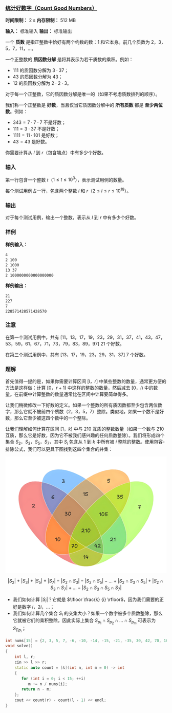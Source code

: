 ### [统计好数字（Count Good Numbers）](https://codeforces.com/contest/2125/problem/C)

**时间限制：** 2 s
**内存限制：** 512 MB

**输入：** 标准输入
**输出：** 标准输出



一个 **质数** 是指正整数中恰好有两个约数的数：$1$ 和它本身。前几个质数为 $2$，$3$，$5$，$7$，$11$，$\dots$。

一个正整数的 **质因数分解** 是将其表示为若干质数的乘积。例如：

- $111$ 的质因数分解为 $3 \cdot 37$；
- $43$ 的质因数分解为 $43$；
- $12$ 的质因数分解为 $2 \cdot 2 \cdot 3$。

对于每一个正整数，它的质因数分解是唯一的（如果不考虑质数排列的顺序）。

我们称一个正整数是 **好数**，当且仅当它质因数分解中的 **所有质数** 都是 **至少两位数**。例如：

- $343 = 7 \cdot 7 \cdot 7$ 不是好数；
- $111 = 3 \cdot 37$ 不是好数；
- $1111 = 11 \cdot 101$ 是好数；
- $43 = 43$ 是好数。

你需要计算从 $l$ 到 $r$（包含端点）中有多少个好数。







### 输入

第一行包含一个整数 $t$（$1 \le t \le 10^3$），表示测试用例的数量。

每个测试用例占一行，包含两个整数 $l$ 和 $r$（$2 \le l \le r \le 10^{18}$）。





### 输出

对于每个测试用例，输出一个整数，表示从 $l$ 到 $r$ 中有多少个好数。





### 样例

**样例输入：**

```
4
2 100
2 1000
13 37
2 1000000000000000000
```



**样例输出：**

```
21
227
7
228571428571428570
```





### 注意

在第一个测试用例中，共有 $[11$，$13$，$17$，$19$，$23$，$29$，$31$，$37$，$41$，$43$，$47$，$53$，$59$，$61$，$67$，$71$，$73$，$79$，$83$，$89$，$97]$  $21$ 个好数。

在第三个测试用例中，共有 $[13$，$17$，$19$，$23$，$29$，$31$，$37]$ $7$ 个好数。





### 题解

首先值得一提的是，如果你需要计算区间 $[l$，$r]$ 中某些整数的数量，通常更方便的方法是这样做：计算 $[0$，$r+1)$ 中这样的整数的数量，然后减去 $[0$，$l)$ 中的数量。在前缀中计算整数的数量通常比在区间中计算要简单得多。

让我们稍微修改一下好数的定义。如果一个整数的所有质因数都至少包含两位数字，那么它就不被前四个质数（$2$，$3$，$5$，$7$）整除。类似地，如果一个数不是好数，那么它至少被这四个数中的一个整除。

让我们理解如何计算在区间 $[1$，$k]$ 中与 $210$ 互质的整数数量（如果一个数与 $210$ 互质，那么它是好数，因为它不被我们感兴趣的任何质数整除）。我们将形成四个集合 $S_2$，$S_3$，$S_5$，$S_7$，其中 $S_i$ 包含从 $1$ 到 $k$ 中所有被 $i$ 整除的整数。使用包容-排除公式，我们可以更具下图找到这四个集合的并集：

<center><img src="assets/2025-07-27-01.png" style="zoom:50%;" /></center>

$$
|S_2| + |S_3| + |S_5| + |S_7| - |S_2 \cap S_3| - |S_2 \cap S_5| - \dots + |S_2 \cap S_3 \cap S_5| + |S_2 \cap S_3 \cap S_7| + \dots - |S_2 \cap S_3 \cap S_5 \cap S_7|
$$

* 我们如何计算 $|S_i|$？它就是 $\lfloor \frac{k} {i} \rfloor$，因为我们需要的正好是数字 $i$，$2i$，$\dots$；
* 我们如何计算几个集合 $S_i$ 的交集大小？如果一个数字被多个质数整除，那么它就被它们的乘积整除，因此实际上集合 $S_{p_1} \cap S_{p_2} \cap \dots \cap S_{p_m}$ 可表示为 $S_{\prod p_i}$；



```cpp
int nums[15] = {2, 3, 5, 7, -6, -10, -14, -15, -21, -35, 30, 42, 70, 105, -210};  
void solve()  
{  
    int l, r;  
    cin >> l >> r;  
    static auto count = [&](int n, int m = 0) -> int  
    {  
       for (int i = 0; i < 15; ++i)  
          m += n / nums[i];  
       return n - m;  
    };  
    cout << count(r) - count(l - 1) << endl;  
}
```